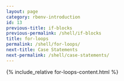 ```yaml
---
layout: page
category: rbenv-introduction
id: 13
previous-title: if-blocks
previous-permalink: /shell/if-blocks
title: for-loops
permalink: /shell/for-loops/
next-title: Case Statements
next-permalink: /shell/case-statements/
---
```


{% include_relative for-loops-content.html %}